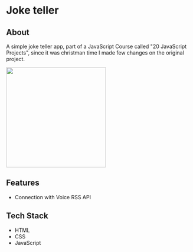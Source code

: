# Joke teller 

## About
A simple joke teller app, part of a JavaScript Course called "20 JavaScript Projects", since it was christman time I made few changes on the original project.

<img src="https://github.com/TauDuque/joke-teller-project-JS/blob/main/jokes1.gif" height="270px" widht="420px" />

## Features
<ul>
  <li> Connection with Voice RSS API
    </ul>

## Tech Stack
<ul>
  <li>HTML
    <li>CSS
      <li>JavaScript
        </ul>
